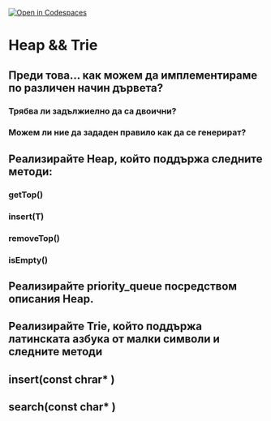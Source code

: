 [![Open in Codespaces](https://classroom.github.com/assets/launch-codespace-f4981d0f882b2a3f0472912d15f9806d57e124e0fc890972558857b51b24a6f9.svg)](https://classroom.github.com/open-in-codespaces?assignment_repo_id=9496043)
# Heap &amp;&amp; Trie

## Преди това... как можем да имплементираме по различен начин дървета?
### Трябва ли задължиелно да са двоични?
### Можем ли ние да зададен правило как да се генерират?

## Реализирайте Heap, който поддържа следните методи:
### getTop()
### insert(T)
### removeTop()
### isEmpty()

## Реализирайте priority_queue посредством описания Heap.

## Реализирайте Trie, който поддържа латинската азбука от малки символи и следните методи
## insert(const chrar* )
## search(const char* )

